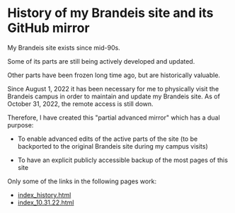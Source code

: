 # History of my Brandeis site and its GitHub mirror

My Brandeis site exists since mid-90s. 

Some of its parts are still being actively developed and updated.

Other parts have been frozen long time ago, but are historically valuable.

Since August 1, 2022 it has been necessary for me to physically visit the Brandeis campus in order
to maintain and update my Brandeis site. As of October 31, 2022, the remote access is still down. 

Therefore, I have created this "partial advanced mirror" which has a dual purpose:

  * To enable advanced edits of the active parts of the site (to be backported to the original Brandeis site during my campus visits)

  * To have an explicit publicly accessible backup of the most pages of this site

Only some of the links in the following pages work:

  * [index_history.html](index_history.html)
  * [index_10.31.22.html](index_10.31.22.html)
